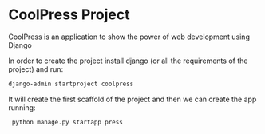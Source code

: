 # CoolPress Project

CoolPress is an application to show the power of web development using Django

In order to create the project install django (or all the requirements of the project) and run:

```bash
django-admin startproject coolpress
```

It will create the first scaffold of the project and then we can create the app running:
```bash
 python manage.py startapp press
```